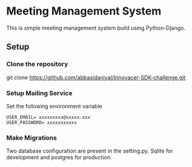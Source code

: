 # Meeting Management System

This is simple meeting management system build using Python-Django.

## Setup

### Clone the repository
git clone https://github.com/abbasidaniyal/Innovacer-SDK-challenge.git

### Setup Mailing Service

Set the following environment variable

```
USER_EMAIL= xxxxxxxxx@xxxxx.xxx
USER_PASSWORD= xxxxxxxxxxx
```

### Make Migrations
Two database configuration are present in the setting.py. Sqlite for development and postgres for production.

